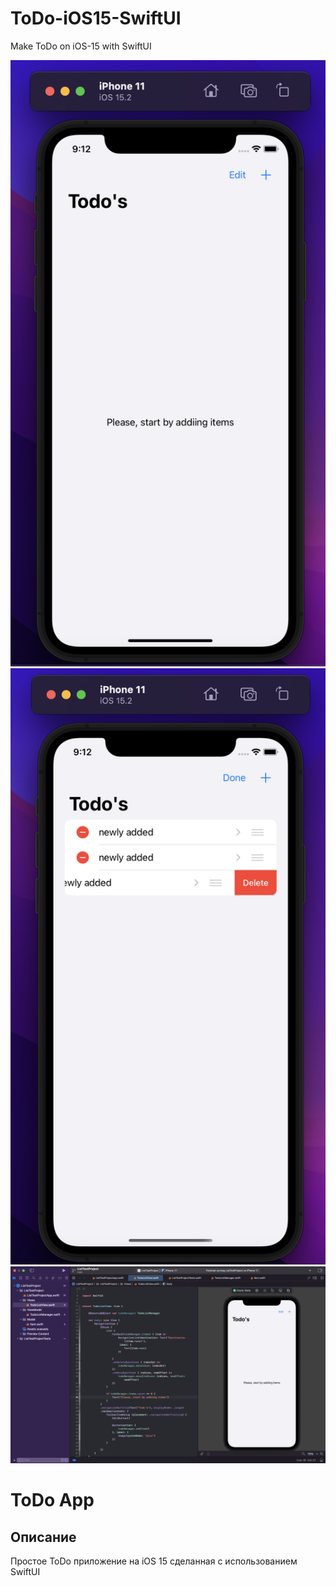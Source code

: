 # ToDo-iOS15-SwiftUI
Make ToDo on iOS-15 with SwiftUI

![Screen Banner](Documentation/1.png) ![Screen Banner](Documentation/2.png)
![Screen Banner](Documentation/3.png)

# ToDo App

## Описание

Простое ToDo приложение на iOS 15 сделанная с использованием SwiftUI
